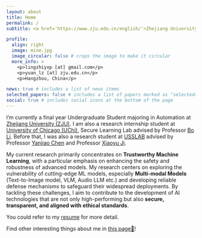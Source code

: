 ```yaml
---
layout: about
title: Home
permalink: /
subtitle: <a href='https://www.zju.edu.cn/english/'>Zhejiang University</a>, College of Electrical Engineering.

profile:
  align: right
  image: mine.jpg
  image_circular: false # crops the image to make it circular
  more_info: >
    <p>lingzhiyxp [at] gmail.com</p>
    <p>yuan_lz [at] zju.edu.cn</p>
    <p>Hangzhou, China</p>

news: true # includes a list of news items
selected_papers: false # includes a list of papers marked as "selected={true}"
social: true # includes social icons at the bottom of the page
---
```


I’m currently a final year Undergraduate Student majoring in Automation at <a href='https://www.zju.edu.cn/english/'>Zhejiang University (ZJU)</a>. I am also a research internship student at <a href='https://www.uchicago.edu/'>University of Chicago (UChi)<a/>, Secure Learning Lab advised by Professor <a href=' https://aisecure.github.io/'> Bo Li</a>. Before that, I was also a research student at <a href='https://www.usslab.org/'> USSLAB</a> advised by Professor <a href='https://person.zju.edu.cn/en/0020875'>Yanjiao Chen</a> and Professor <a href='https://sites.google.com/site/xiaoyuijh/home'> Xiaoyu Ji</a>.

My current research primarily concentrates on **Trustworthy Machine Learning**, with a particular emphasis on enhancing the safety and robustness of advanced models. My research centers on exploring the vulnerability of cutting-edge ML models, especially **Multi-modal Models** (Text-to-Image model, VLM, Audio LLM etc.) and developing reliable defense mechanisms to safeguard their widespread deployments. By tackling these challenges, I aim to contribute to the development of AI technologies that are not only high-performing but also **secure, transparent, and aligned with ethical standards**.

You could refer to my <a href="https://lingzhiyxp.github.io/assets/pdf/CV_11_26.pdf">resume</a> for more detail.

Find other interesting things about me in <a href="https://lingzhiyxp.github.io/AboutMe/">this page🧩</a>!

<!--Refer to my <a href="{{ page.cv_pdf | prepend: 'assets/pdf/' | relative_url}}" target="_blank">resume</a> for more detail.-->


<!-- Write your biography here. Tell the world about yourself. Link to your favorite [subreddit](http://reddit.com). You can put a picture in, too. The code is already in, just name your picture `prof_pic.jpg` and put it in the `img/` folder.

Put your address / P.O. box / other info right below your picture. You can also disable any of these elements by editing `profile` property of the YAML header of your `_pages/about.md`. Edit `_bibliography/papers.bib` and Jekyll will render your [publications page](/al-folio/publications/) automatically.

Link to your social media connections, too. This theme is set up to use [Font Awesome icons](https://fontawesome.com/) and [Academicons](https://jpswalsh.github.io/academicons/), like the ones below. Add your Facebook, Twitter, LinkedIn, Google Scholar, or just disable all of them. -->
